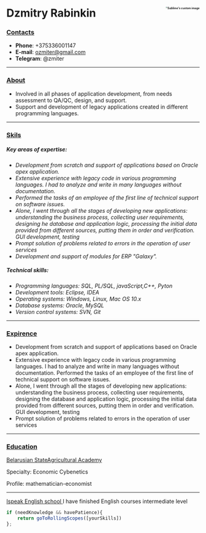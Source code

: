 #    **Dzmitry Rabinkin**<img src="https://media-exp1.licdn.com/dms/image/C5603AQE4vw-1b2fVnQ/profile-displayphoto-shrink_800_800/0/1584621262136?e=1620259200&v=beta&t=mqCkv0DiBaWyLK7Ng8RFrdR0IJ8SCmCbY8S63QvnaIM" style="zoom:25%;" alt="Sublime's custom image" align="right"/>





### <u>Contacts</u>

-  **Phone**: +375336001147
-  **E-mail**: ozmiter@gmail.com
-  **Telegram**: @zmiter

***

### <u>About</u>

- Involved in all phases of application development, from needs assessment to QA/QC, design, and support.
- Support and development of legacy applications created in different programming languages.

***

### <u>Skils</u>

##### Key areas of expertise:

-  *Development from scratch and support of applications based on Oracle apex application.*
- *Extensive experience with legacy code in various programming languages. I had to analyze and write in many languages without documentation.*
- *Performed the tasks of an employee of the first line of technical support on software issues.*
- *Alone, I went through all the stages of developing new applications: understanding the business process, collecting user requirements, designing he database and application logic, processing the initial data provided from different sources, putting them in order and verification. GUI development, testing*
- *Prompt solution of problems related to errors in the operation of user services*
- *Development and support of modules for ERP "Galaxy".*

##### Technical skills:

- *Programming languages:  SQL, PL/SQL, javaScript,C++, Pyton*
- *Development tools: Eclipse, IDEA*
- *Operating systems: Windows, Linux, Mac OS 10.x*
- *Database systems: Oracle, MySQL*
- *Version control systems: SVN, Git*

***

### <u>Expirence</u>

- Development from scratch and support of applications based on Oracle apex application.
- Extensive experience with legacy code in various programming languages. I had to analyze and write in many languages without documentation.
  Performed the tasks of an employee of the first line of technical support on software issues.
- Alone, I went through all the stages of developing new applications: understanding the business process, collecting user requirements, designing the database and application logic, processing the initial data provided from different sources, putting them in order and verification. GUI development, testing
- Prompt solution of problems related to errors in the operation of user services

***

### <u>Education</u>

[Belarusian StateAgricultural Academy](https://baa.by/en/)

Specialty: Economic Cybenetics

Profile: mathematician-economist

---

[Ispeak English school ](https://ispeak-school.by/) I have finished English courses intermediate level



```javascript
if (needKnowledge && havePatience){
    return goToRollingScopes([yourSkills])
};
```

